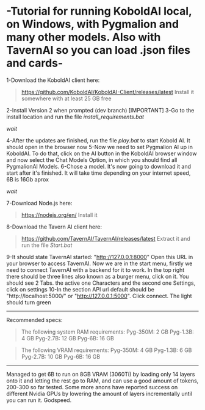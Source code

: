 # -Tutorial for running KoboldAI local, on Windows, with Pygmalion and many other models. Also with TavernAI so you can load .json files and cards-

1-Download the KoboldAI client here:
>https://github.com/KoboldAI/KoboldAI-Client/releases/latest
Install it somewhere with at least 25 GB free 

2-Install Version 2 when prompted (dev branch) [IMPORTANT]
3-Go to the install location and run the file *install_requirements.bat*

*wait*

4-After the updates are finished, run the file *play.bat* to start Kobold AI. It should open in the browser now
5-Now we need to set Pygmalion AI up in KoboldAI. To do that, click on the AI button in the KoboldAI browser window and now select the Chat Models Option, in which you should find all PygmalionAI Models.
6-Chose a model. It's now going to download it and start after it's finished. It will take time depending on your internet speed, 6B is 16Gb aprox

*wait*

7-Download Node.js here:
>https://nodejs.org/en/
Install it

8-Download the Tavern AI client here:
>https://github.com/TavernAI/TavernAI/releases/latest
Extract it and run the file *Start.bat*

9-It should state TavernAI started: "http://127.0.0.1:8000" Open this URL in your browser to access TavernAI. Now we are in the start menu, firstly we need to connect TavernAI with a backend for it to work. In the top right there should be three lines also known as a burger menu, click on it. You should see 2 Tabs. the active one Characters and the second one Settings, click on settings
10-In the section API url default should be "http://localhost:5000/" or "http://127.0.0.1:5000". Click connect. The light should turn green

***

Recommended specs:

>The following system RAM requirements:
Pyg-350M: 2 GB
Pyg-1.3B: 4 GB
Pyg-2.7B: 12 GB
Pyg-6B: 16 GB

>The following VRAM requirements:
Pyg-350M: 4 GB
Pyg-1.3B: 6 GB
Pyg-2.7B: 10 GB
Pyg-6B: 16 GB

***

Managed to get 6B to run on 8GB VRAM (3060Ti) by loading only 14 layers onto it and letting the rest go to RAM, and can use a good amount of tokens, 200-300 so far tested.
Some more anons have reported success on different Nvidia GPUs by lowering the amount of layers incrementally until you can run it.
Godspeed.